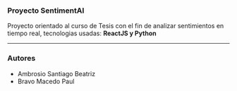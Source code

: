 ### Proyecto SentimentAI

Proyecto orientado al curso de Tesis con el fin de analizar sentimientos en tiempo real, tecnologias usadas: **ReactJS y Python**


------------


### Autores
- Ambrosio Santiago Beatriz
- Bravo Macedo Paul

